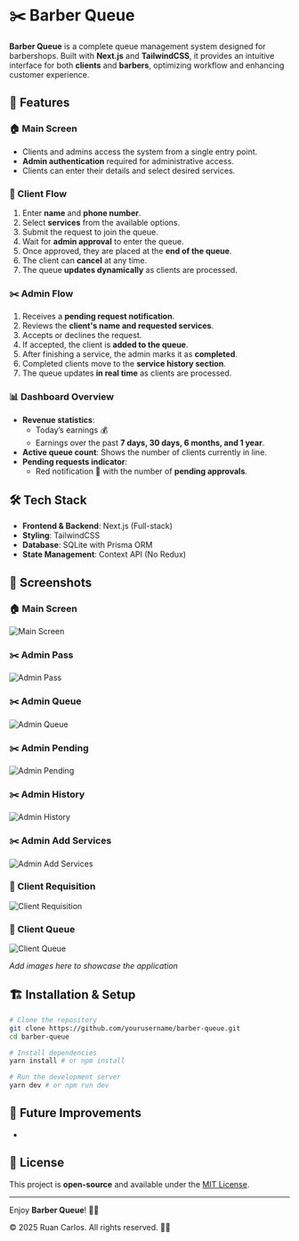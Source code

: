 # ✂️ Barber Queue

**Barber Queue** is a complete queue management system designed for barbershops. Built with **Next.js** and **TailwindCSS**, it provides an intuitive interface for both **clients** and **barbers**, optimizing workflow and enhancing customer experience.

## 🚀 Features

### 🏠 Main Screen

- Clients and admins access the system from a single entry point.
- **Admin authentication** required for administrative access.
- Clients can enter their details and select desired services.

### 👤 Client Flow

1. Enter **name** and **phone number**.
2. Select **services** from the available options.
3. Submit the request to join the queue.
4. Wait for **admin approval** to enter the queue.
5. Once approved, they are placed at the **end of the queue**.
6. The client can **cancel** at any time.
7. The queue **updates dynamically** as clients are processed.

### ✂️ Admin Flow

1. Receives a **pending request notification**.
2. Reviews the **client's name and requested services**.
3. Accepts or declines the request.
4. If accepted, the client is **added to the queue**.
5. After finishing a service, the admin marks it as **completed**.
6. Completed clients move to the **service history section**.
7. The queue updates **in real time** as clients are processed.

### 📊 Dashboard Overview

- **Revenue statistics**:
  - Today’s earnings 💰
  - Earnings over the past **7 days, 30 days, 6 months, and 1 year**.
- **Active queue count**: Shows the number of clients currently in line.
- **Pending requests indicator**:
  - Red notification 🔴 with the number of **pending approvals**.

## 🛠️ Tech Stack

- **Frontend & Backend**: Next.js (Full-stack)
- **Styling**: TailwindCSS
- **Database**: SQLite with Prisma ORM
- **State Management**: Context API (No Redux)

## 📸 Screenshots

### 🏠 Main Screen
![Main Screen](./assets/screenshots/1.png)

### ✂️ Admin Pass
![Admin Pass](./assets/screenshots/admin1.png)

### ✂️ Admin Queue
![Admin Queue](./assets/screenshots/queueadmin.png)

### ✂️ Admin Pending
![Admin Pending](./assets/screenshots/pending.png)

### ✂️ Admin History
![Admin History](./assets/screenshots/history.png)

### ✂️ Admin Add Services
![Admin Add Services](./assets/screenshots/addservices.png)


### 👤 Client Requisition
![Client Requisition](./assets/screenshots/clientside.png)

### 👤 Client Queue
![Client Queue](./assets/screenshots/clientqueue.png)


*Add images here to showcase the application*

## 🏗️ Installation & Setup

```bash
# Clone the repository
git clone https://github.com/yourusername/barber-queue.git
cd barber-queue

# Install dependencies
yarn install # or npm install

# Run the development server
yarn dev # or npm run dev
```

## 🎯 Future Improvements

-

## 📜 License

This project is **open-source** and available under the [MIT License](LICENSE).

---

Enjoy **Barber Queue**! 🚀💈

© 2025 Ruan Carlos. All rights reserved. 🚀💈

